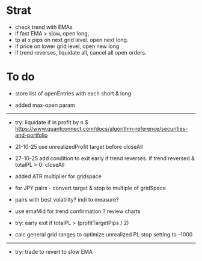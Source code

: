 # Strat
- check trend with EMAs
- if fast EMA > slow, open long,
- tp at x pips on next grid level. open next long.
- if price on lower grid level, open new long
- if trend reverses, liquidate all, cancel all open orders.

# To do

+ store list of openEntries with each short & long

+ added max-open param

-------
+ try: liquidate if in profit by n $
https://www.quantconnect.com/docs/algorithm-reference/securities-and-portfolio

+ 21-10-25 use unrealizedProfit target before closeAll

+ 27-10-25 add condition to exit early if trend reverses.
if trend reversed & totalPL > 0: closeAll
+ added ATR multiplier for gridspace

+ for JPY pairs - convert target & stop to multiple of gridSpace

- pairs with best volatility? indi to measure?

- use emaMid for trend confirmation ?
review charts

- try: early exit if totalPL > (profitTargetPips / 2)

+ calc general grid ranges to optimize unrealized PL stop
setting to -1000



-------
- try: trade to revert to slow EMA
